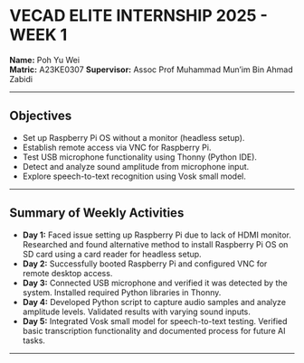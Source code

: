 # VECAD ELITE INTERNSHIP 2025 - WEEK 1

**Name:** Poh Yu Wei  
**Matric:** A23KE0307 
**Supervisor:** Assoc Prof  Muhammad Mun’im 
Bin Ahmad Zabidi  

---

## Objectives
- Set up Raspberry Pi OS without a monitor (headless setup).  
- Establish remote access via VNC for Raspberry Pi.  
- Test USB microphone functionality using Thonny (Python IDE).  
- Detect and analyze sound amplitude from microphone input.  
- Explore speech-to-text recognition using Vosk small model.  

---

## Summary of Weekly Activities
- **Day 1:** Faced issue setting up Raspberry Pi due to lack of HDMI monitor. Researched and found alternative method to install Raspberry Pi OS on SD card using a card reader for headless setup.  
- **Day 2:** Successfully booted Raspberry Pi and configured VNC for remote desktop access.  
- **Day 3:** Connected USB microphone and verified it was detected by the system. Installed required Python libraries in Thonny.  
- **Day 4:** Developed Python script to capture audio samples and analyze amplitude levels. Validated results with varying sound inputs.  
- **Day 5:** Integrated Vosk small model for speech-to-text testing. Verified basic transcription functionality and documented process for future AI tasks.  

---
